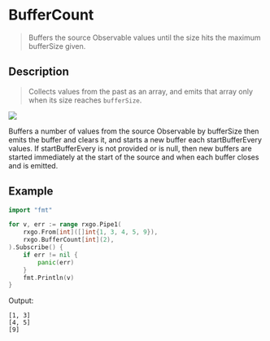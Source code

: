 # BufferCount 

> Buffers the source Observable values until the size hits the maximum bufferSize given.

## Description

> Collects values from the past as an array, and emits that array only when its size reaches `bufferSize`.

![](https://rxjs.dev/assets/images/marble-diagrams/bufferCount.png)

Buffers a number of values from the source Observable by bufferSize then emits the buffer and clears it, and starts a new buffer each startBufferEvery values. If startBufferEvery is not provided or is null, then new buffers are started immediately at the start of the source and when each buffer closes and is emitted.

## Example

```go
import "fmt"

for v, err := range rxgo.Pipe1(
    rxgo.From[int]([]int{1, 3, 4, 5, 9}),
    rxgo.BufferCount[int](2),
).Subscribe() {
    if err != nil {
        panic(err)
    }
    fmt.Println(v)
}
```

Output:

```
[1, 3]
[4, 5]
[9]
```